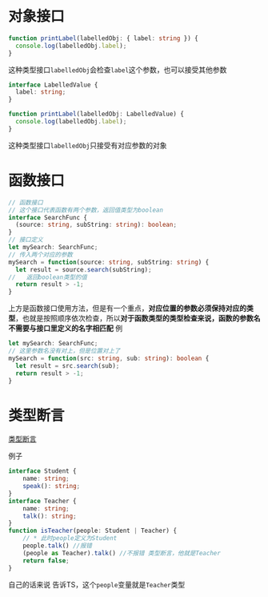 # 对象接口
```ts
function printLabel(labelledObj: { label: string }) {
  console.log(labelledObj.label);
}
```
这种类型接口`labelledObj`会检查`label`这个参数，也可以接受其他参数

```ts
interface LabelledValue {
  label: string;
}

function printLabel(labelledObj: LabelledValue) {
  console.log(labelledObj.label);
}
```

这种类型接口`labelledObj`只接受有对应参数的对象

# 函数接口
```ts
// 函数接口
// 这个接口代表函数有两个参数，返回值类型为boolean
interface SearchFunc {
  (source: string, subString: string): boolean;
}
// 接口定义
let mySearch: SearchFunc;
// 传入两个对应的参数
mySearch = function(source: string, subString: string) {
  let result = source.search(subString);
//   返回boolean类型的值
  return result > -1;
}
```
上方是函数接口使用方法，但是有一个重点，**对应位置的参数必须保持对应的类型**，也就是按照顺序依次检查，所以**对于函数类型的类型检查来说，函数的参数名不需要与接口里定义的名字相匹配**
例
```ts
let mySearch: SearchFunc;
// 这里参数名没有对上，但是位置对上了
mySearch = function(src: string, sub: string): boolean {
  let result = src.search(sub);
  return result > -1;
}
```

# 类型断言
[类型断言](https://juejin.cn/post/6994610183439646727)

例子
```ts
interface Student {
    name: string;
    speak(): string;
}
interface Teacher {
    name: string;
    talk(): string;
}
function isTeacher(people: Student | Teacher) {
    // * 此时people定义为Student
    people.talk() //报错
    (people as Teacher).talk() //不报错 类型断言，他就是Teacher
    return false;
}

```
自己的话来说
告诉TS，这个`people`变量就是`Teacher`类型
